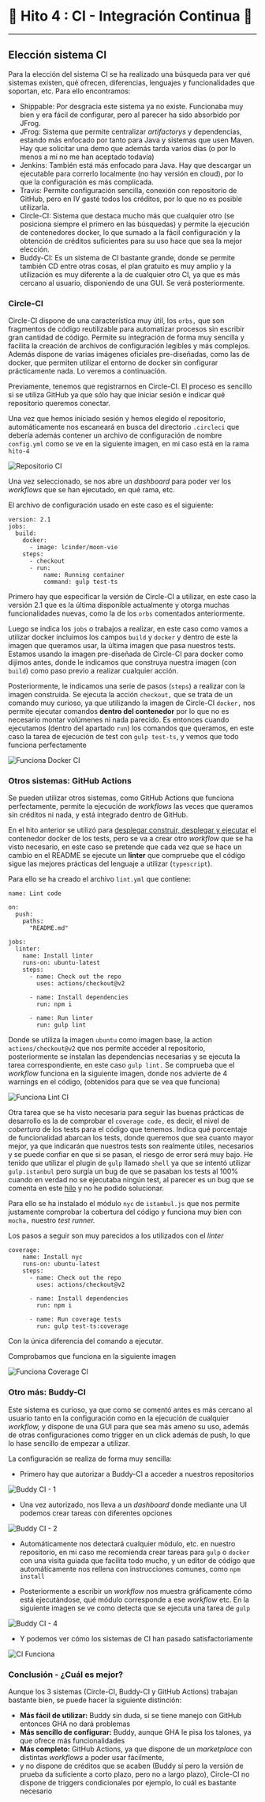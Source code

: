 
# :scroll: Hito 4 : CI - Integración Continua :scroll:

***


## Elección sistema CI

Para la elección del sistema CI se ha realizado una búsqueda para ver qué sistemas existen, qué ofrecen, diferencias, 
lenguajes y funcionalidades que soportan, etc.
Para ello encontramos:
- Shippable: Por desgracia este sistema ya no existe. Funcionaba muy bien y era fácil de configurar, pero
al parecer ha sido absorbido por JFrog.
- JFrog: Sistema que permite centralizar _artifactorys_ y dependencias, estando más enfocado por tanto
para Java y sistemas que usen Maven. Hay que solicitar una demo que además tarda varios días (o por lo menos
a mí no me han aceptado todavía)
- Jenkins: También está más enfocado para Java. Hay que descargar un ejecutable para correrlo
localmente (no hay versión en cloud), por lo que la configuración es más complicada.
- Travis: Permite configuración sencilla, conexión con repositorio de GitHub, pero
en IV gasté todos los créditos, por lo que no es posible utilizarla.
- Circle-CI: Sistema que destaca mucho más que cualquier otro (se posiciona siempre el primero en las búsquedas)
y permite la ejecución de contenedores docker, lo que sumado a la fácil configuración y la obtención de créditos
suficientes para su uso hace que sea la mejor elección.
- Buddy-CI: Es un sistema de CI bastante grande, donde se permite también CD
entre otras cosas, el plan gratuito es muy amplio y la utilización es muy diferente
a la de cualquier otro CI, ya que es más cercano al usuario, disponiendo de una GUI. Se verá posteriormente.

### Circle-CI
Circle-CI dispone de una característica muy útil, los `orbs,` que son fragmentos de código reutilizable
para automatizar procesos sin escribir gran cantidad de código. Permite su integración de forma muy sencilla
y facilita la creación de archivos de configuración legibles y más complejos. Además 
dispone de varias imágenes oficiales pre-diseñadas, como las de docker, que permiten utilizar el entorno de
docker sin configurar prácticamente nada. Lo veremos a continuación.

Previamente, tenemos que registrarnos en Circle-CI. El proceso es sencillo si se utiliza GitHub ya que
sólo hay que iniciar sesión e indicar qué repositorio queremos conectar.

Una vez que hemos iniciado sesión y hemos elegido el repositorio, automáticamente nos escaneará en busca
del directorio `.circleci` que debería además contener un archivo de configuración de nombre `config.yml`
como se ve en la siguiente imagen, en mi caso está en la rama `hito-4`

![Repositorio CI](https://github.com/LCinder/Moon-vie/blob/master/docs/img/circleci-1.PNG)


Una vez seleccionado, se nos abre un _dashboard_ para poder ver los _workflows_ que se han ejecutado,
en qué rama, etc.

El archivo de configuración usado en este caso es el siguiente:

```
version: 2.1
jobs:
  build:
    docker:
      - image: lcinder/moon-vie
    steps:
      - checkout
      - run:
          name: Running container
          command: gulp test-ts
```

Primero hay que especificar la versión de Circle-CI a utilizar, en este caso la versión 2.1
que es la última disponible actualmente y otorga muchas funcionalidades nuevas, como la de los `orbs` comentados
anteriormente.

Luego se indica los `jobs` o trabajos a realizar, en este caso como vamos a utilizar docker
incluimos los campos `build` y `docker` y dentro de este la imagen que queramos usar, la última
imagen que pasa nuestros tests. Estamos usando la imagen pre-diseñada de Circle-CI para docker como dijimos antes, 
donde le indicamos que construya nuestra imagen (con `build`) como paso previo a realizar cualquier acción.

Posteriormente, le indicamos una serie de pasos (`steps`) a realizar con la imagen construida.
Se ejecuta la acción `checkout,` que se trata de un comando muy curioso, ya que utilizando 
la imagen de Circle-CI `docker,` nos permite ejecutar comandos **dentro del contenedor** por lo que
no es necesario montar volúmenes ni nada parecido. Es entonces cuando ejecutamos (dentro del apartado `run`)
los comandos que queramos, en este caso la tarea de ejecución de test con `gulp test-ts`, y vemos que 
todo funciona perfectamente


![Funciona Docker CI](https://github.com/LCinder/Moon-vie/blob/master/docs/img/circleci-funciona.PNG)

### Otros sistemas: GitHub Actions

Se pueden utilizar otros sistemas, como GitHub Actions que funciona perfectamente, permite la ejecución
de _workflows_ las veces que queramos sin créditos ni nada, y está integrado dentro de GitHub.

En el hito anterior se utilizó para
[desplegar construir, desplegar y ejecutar](https://github.com/LCinder/Moon-vie/runs/4250487253?check_suite_focus=true#step:7:26)
el contenedor docker de los tests, pero se va a crear otro _workflow_ que se ha visto necesario, 
en este caso se pretende que cada vez que se hace un cambio en el README se ejecute un **linter** que compruebe
que el código sigue las mejores prácticas del lenguaje a utilizar (`typescript`).

Para ello se ha creado el archivo `lint.yml` que contiene:
```
name: Lint code

on:
  push:
    paths:
      "README.md"

jobs:
  linter:
    name: Install linter
    runs-on: ubuntu-latest
    steps:
      - name: Check out the repo
        uses: actions/checkout@v2

      - name: Install dependencies
        run: npm i

      - name: Run linter
        run: gulp lint
```

Donde se utiliza la imagen `ubuntu` como imagen base, la action `actions/checkout@v2` que
nos permite acceder al repositorio, posteriormente se instalan las dependencias necesarias y se
ejecuta la tarea correspondiente, en este caso `gulp lint.` Se comprueba que el _workflow_ funciona en la siguiente imagen,
donde nos advierte de 4 warnings en el código, (obtenidos para que se vea que funciona)


![Funciona Lint CI](https://github.com/LCinder/Moon-vie/blob/master/docs/img/lint-ci-funciona.png)


Otra tarea que se ha visto necesaria para seguir las buenas prácticas de desarrollo es la de comprobar
el `coverage code,` es decir, el nivel de _cobertura_ de los tests para el código que tenemos.
Indica qué porcentaje de funcionalidad abarcan los tests, donde queremos que sea cuanto mayor mejor,
ya que indicarán que nuestros tests son realmente útiles, necesarios y se puede confiar en que si se pasan, 
el riesgo de error será muy bajo. He tenido que utilizar el plugin de `gulp` llamado
`shell` ya que se intentó utilizar `gulp.istanbul` pero surgía un bug de que se
pasaban los tests al 100% cuando en verdad no se ejecutaba ningún test, al parecer es un
bug que se comenta en este [hilo](https://github.com/SBoudrias/gulp-istanbul/issues/37) y no he podido solucionar.

Para ello se ha instalado el módulo `nyc` de `istambul.js` que nos permite justamente comprobar
la cobertura del código y funciona muy bien con `mocha,` nuestro _test runner._

Los pasos a seguir son muy parecidos a los utilizados con el _linter_

```
coverage:
    name: Install nyc
    runs-on: ubuntu-latest
    steps:
      - name: Check out the repo
        uses: actions/checkout@v2

      - name: Install dependencies
        run: npm i

      - name: Run coverage tests
        run: gulp test-ts:coverage
```

Con la única diferencia del comando a ejecutar.

Comprobamos que funciona en la siguiente imagen

![Funciona Coverage CI](https://github.com/LCinder/Moon-vie/blob/master/docs/img/coverageg-ci-funciona.PNG)


### Otro más: Buddy-CI

Este sistema es curioso, ya que como se comentó antes es más cercano al usuario
tanto en la configuración como en la ejecución de cualquier _workflow,_ y dispone
de una GUI para que sea más ameno su uso, además de otras configuraciones como trigger en un click además
de push, lo que lo hase sencillo de empezar a utilizar.

La configuración se realiza de forma muy sencilla:
- Primero hay que autorizar a Buddy-CI a acceder a nuestros repositorios

![Buddy CI - 1](https://github.com/LCinder/Moon-vie/blob/master/docs/img/buddy-1.PNG)

- Una vez autorizado, nos lleva a un _dashboard_ donde mediante una UI podemos crear tareas con diferentes opciones

![Buddy CI - 2](https://github.com/LCinder/Moon-vie/blob/master/docs/img/buddy-2.PNG)

- Automáticamente nos detectará cualquier módulo, etc. en nuestro repositorio, en mi caso
me recomienda crear tareas para `gulp` o `docker` con una visita guiada que facilita todo mucho,
y un editor de código que automáticamente nos rellena con instrucciones comunes, como `npm install`

- Posteriormente a escribir un _workflow_ nos muestra gráficamente cómo está ejecutándose, 
qué módulo corresponde a ese _workflow_ etc. En la siguiente imagen se ve como detecta que se ejecuta una
tarea de `gulp`



![Buddy CI - 4](https://github.com/LCinder/Moon-vie/blob/master/docs/img/buddy-4.PNG)

- Y podemos ver cómo los sistemas de CI han pasado satisfactoriamente


![CI Funciona](https://github.com/LCinder/Moon-vie/blob/master/docs/img/ci-funciona.PNG)

### Conclusión - ¿Cuál es mejor?
Aunque los 3 sistemas (Circle-CI, Buddy-CI y GitHub Actions) trabajan bastante bien,
se puede hacer la siguiente distinción:

- **Más fácil de utilizar:** Buddy sin duda, si se tiene manejo con GitHub entonces GHA no dará problemas
- **Más sencillo de configurar:** Buddy, aunque GHA le pisa los talones, ya que ofrece más funcionalidades
- **Más completo:** GitHub Actions, ya que dispone de un _marketplace_ con distintas _workflows_ a poder usar fácilmente,
- y no dispone de créditos que se acaben (Buddy sí pero la versión de prueba da suficiente a corto plazo, pero no a largo plazo),
Circle-CI no dispone de triggers condicionales por ejemplo, lo cuál es bastante necesario